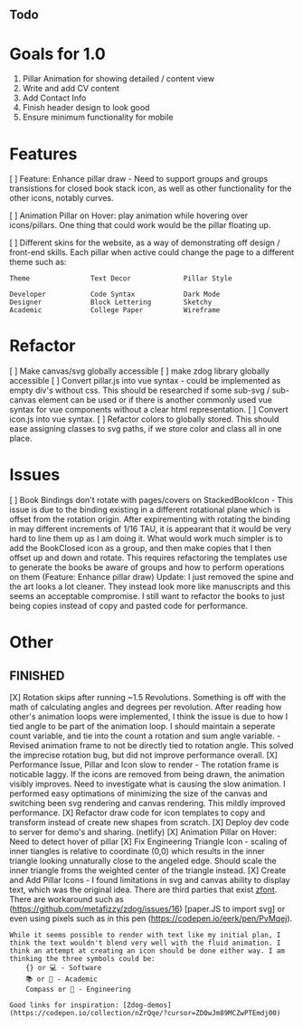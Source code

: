 Todo
---
# Goals for 1.0 
1) Pillar Animation for showing detailed / content view
2) Write and add CV content
3) Add Contact Info 
4) Finish header design to look good
5) Ensure minimum functionality for mobile

# Features
[ ] Feature: Enhance pillar draw - Need to support groups and groups transistions for closed book stack icon, as well as other functionality for the other icons, notably curves.

[ ] Animation Pillar on Hover: play animation while hovering over icons/pillars. One thing that could work would be the pillar floating up. 

[ ] Different skins for the website, as a way of demonstrating off design / front-end skills. Each pillar when active could change the page to a different theme such as:

    Theme               Text Decor             Pillar Style

    Developer           Code Syntax            Dark Mode
    Designer            Block Lettering        Sketchy
    Academic            College Paper          Wireframe

# Refactor
[ ] Make canvas/svg globally accessible
[ ] make zdog library globally accessible
[ ] Convert pillar.js into vue syntax - could be implemented as empty div's without css. This should be researched if some sub-svg / sub-canvas element can be used or if there is another commonly used vue syntax for vue components without a clear html representation.
[ ] Convert icon.js into vue syntax.
[ ] Refactor colors to globally stored. This should ease assigning classes to svg paths, if we store color and class all in one place.


# Issues
[ ] Book Bindings don't rotate with pages/covers on StackedBookIcon - This issue is due to the binding existing in a different rotational plane which is offset from the rotation origin. After expirementing with rotating the binding in may different increments of 1/16 TAU, it is appearant that it would be very hard to line them up as I am doing it. What would work much simpler is to add the BookClosed icon as a group, and then make copies that I then offset up and down and rotate. This requires refactoring the templates use to generate the books be aware of groups and how to perform operations on them (Feature: Enhance pillar draw) 
    Update: I just removed the spine and the art looks a lot cleaner. They instead look more like manuscripts and this seems an acceptable compromise. I still want to refactor the books to just being copies instead of copy and pasted code for performance.

# Other



## FINISHED

[X] Rotation skips after running ~1.5 Revolutions. Something is off with the math of calculating angles and degrees per revolution. After reading how other's animation loops were implemented, I think the issue is due to how I tied angle to be part of the animation loop. I should maintain a seperate count variable, and tie into the count a rotation and sum angle variable.
    -   Revised animation frame to not be directly tied to rotation angle. This solved the imprecise rotation bug, but did not improve performance overall. 
[X] Performance Issue, Pillar and Icon slow to render - The rotation frame is noticable laggy. If the icons are removed from being drawn, the animation visibly improves. Need to investigate what is causing the slow animation. I performed easy optimations of minimizing the size of the canvas and switching been svg rendering and canvas rendering. This mildly improved performance.
[X] Refactor draw code for icon templates to copy and transform instead of create new shapes from scratch.
[X] Deploy dev code to server for demo's and sharing. (netlify)
[X] Animation Pillar on Hover: Need to detect hover of pillar
[X] Fix Engineering Triangle Icon - scaling of inner tiangles is relative to coordinate (0,0) which results in the inner triangle looking unnaturally close to the angeled edge. Should scale the inner triangle froms the weighted center of the triangle instead.
[X] Create and Add Pillar Icons - I found limitations in svg and canvas ability to display text, which was the original idea. There are third parties that exist [zfont](https://jaames.github.io/zfont/). There are workaround such as (https://github.com/metafizzy/zdog/issues/16) [paper.JS to import svg] or even using pixels such as in this pen (https://codepen.io/eerk/pen/PvMqej). 

    While it seems possible to render with text like my initial plan, I think the text wouldn't blend very well with the fluid animation. I think an attempt at creating an icon should be done either way. I am thinking the three symbols could be:
        {} or 💻 - Software
        📚 or 📕 - Academic
        Compass or 📐 - Engineering
    
    Good links for inspiration: [Zdog-demos](https://codepen.io/collection/nZrQqe/?cursor=ZD0wJm89MCZwPTEmdj00)